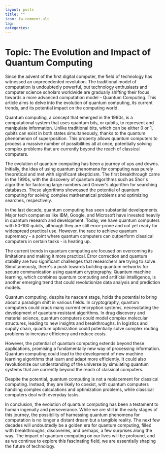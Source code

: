 ```yaml
---
layout: posts
title: ""
icon: fa-comment-alt
tag: 
categories: 
---
```


# Topic: The Evolution and Impact of Quantum Computing

Since the advent of the first digital computer, the field of technology has witnessed an unprecedented revolution. The traditional model of computation is undoubtedly powerful, but technology enthusiasts and computer science scholars worldwide are gradually shifting their focus towards a more advanced computation model – Quantum Computing. This article aims to delve into the evolution of quantum computing, its current trends, and its potential impact on the computing world.

Quantum computing, a concept that emerged in the 1980s, is a computational system that uses quantum bits, or qubits, to represent and manipulate information. Unlike traditional bits, which can be either 0 or 1, qubits can exist in both states simultaneously, thanks to the quantum phenomenon of superposition. This property allows quantum computers to process a massive number of possibilities all at once, potentially solving complex problems that are currently beyond the reach of classical computers.

The evolution of quantum computing has been a journey of ups and downs. Initially, the idea of using quantum phenomena for computing was purely theoretical and met with significant skepticism. The first breakthrough came in the 1990s, with the discovery of quantum algorithms such as Shor's algorithm for factoring large numbers and Grover's algorithm for searching databases. These algorithms showcased the potential of quantum computing for solving complex mathematical problems and optimizing searches, respectively.

In the last decade, quantum computing has seen substantial developments. Major tech companies like IBM, Google, and Microsoft have invested heavily in quantum research and development. Today, we have quantum computers with 50-100 qubits, although they are still error-prone and not yet ready for widespread practical use. However, the race to achieve quantum supremacy - a point where quantum computers can outperform classical computers in certain tasks - is heating up.

The current trends in quantum computing are focused on overcoming its limitations and making it more practical. Error correction and quantum stability are two significant challenges that researchers are trying to solve. Simultaneously, there's a push towards building quantum networks for secure communication using quantum cryptography. Quantum machine learning, which combines quantum computing and artificial intelligence, is another emerging trend that could revolutionize data analysis and prediction models.

Quantum computing, despite its nascent stage, holds the potential to bring about a paradigm shift in various fields. In cryptography, quantum computers could crack many current encryption systems, necessitating the development of quantum-resistant algorithms. In drug discovery and material science, quantum computers could model complex molecular structures, leading to new insights and breakthroughs. In logistics and supply chain, quantum optimization could potentially solve complex routing problems to increase efficiency and reduce costs.

However, the potential of quantum computing extends beyond these applications, promising a fundamentally new way of processing information. Quantum computing could lead to the development of new machine learning algorithms that learn and adapt more efficiently. It could also revolutionize our understanding of the universe by simulating quantum systems that are currently beyond the reach of classical computers.

Despite the potential, quantum computing is not a replacement for classical computing. Instead, they are likely to coexist, with quantum computers handling complex calculations and optimization problems, while classical computers deal with everyday tasks.

In conclusion, the evolution of quantum computing has been a testament to human ingenuity and perseverance. While we are still in the early stages of this journey, the possibility of harnessing quantum phenomena for computation is no longer a distant dream but a tangible reality. The next few decades will undoubtedly be a golden era for quantum computing, filled with breakthroughs, discoveries, and perhaps, a few surprises along the way. The impact of quantum computing on our lives will be profound, and as we continue to explore this fascinating field, we are essentially shaping the future of technology.